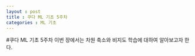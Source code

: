 ```yaml
---
layout : post
title : 쿠다 ML 기초 5주차
categories : ML 기초
---
```

#쿠다 ML 기초 5주차
이번 장에서는 차원 축소와 비지도 학습에 대하여 알아보고자 한다.
